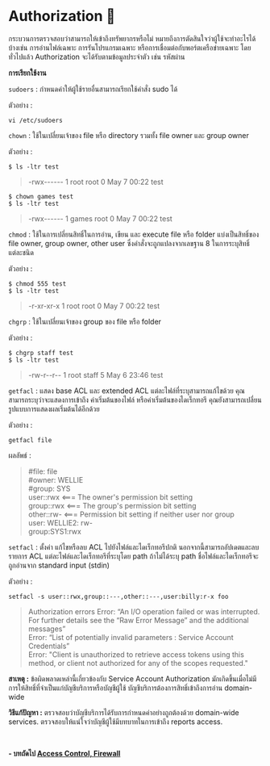 <br>

# Authorization 🔐
กระบวนการตรวจสอบว่าสามารถให้เข้าถึงทรัพยากรหรือไม่ หมายถึงการตัดสินใจว่าผู้ใช้จะทำอะไรได้บ้างเช่น การอ่านไฟล์เฉพาะ การรันโปรแกรมเฉพาะ หรือการเชื่อมต่อกับพอร์ตเครือข่ายเฉพาะ โดยทั่วไปแล้ว Authorization จะได้รับตามข้อมูลประจำตัว เช่น รหัสผ่าน

**การเรียกใช้งาน**

`sudoers` : กำหนดค่าให้ผู้ใช้รายอื่นสามารถเรียกใช้คำสั่ง sudo ได้

ตัวอย่าง : 
```
vi /etc/sudoers
```
`chown` : ใช้ในเปลี่ยนเจ้าของ file หรือ directory รวมทั้ง file owner และ group owner

ตัวอย่าง :
```
$ ls -ltr test
```
> -rwx------ 1 root root 0 May 7 00:22 test
```
$ chown games test
$ ls -ltr test
```
> -rwx------ 1 games root 0 May 7 00:22 test

`chmod` : ใช้ในการเปลี่ยนสิทธิ์ในการอ่าน, เขียน และ execute file หรือ folder แบ่งเป็นสิทธิ์ของ file owner, group owner, other user ซึ่งคำสั่งจะถูกแปลงจากเลขฐาน 8 ในการระบุสิทธิ์แต่ละชนิด

ตัวอย่าง : 
```
$ chmod 555 test
$ ls -ltr test
```
> -r-xr-xr-x 1 root root 0 May 7 00:22 test

`chgrp` : ใช้ในเปลี่ยนเจ้าของ group ของ file หรือ folder

ตัวอย่าง : 
```
$ chgrp staff test
$ ls -ltr test
```

> -rw-r--r-- 1 root staff 5 May 6 23:46 test

`getfacl` : แสดง base ACL และ extended ACL  แต่ละไฟล์ที่ระบุสามารถแก้ไขด้วย คุณสามารถระบุว่าจะแสดงการเข้าถึง ค่าเริ่มต้นของไฟล์ หรือค่าเริ่มต้นของไดเร็กทอรี คุณยังสามารถเปลี่ยนรูปแบบการแสดงผลเริ่มต้นได้อีกด้วย

ตัวอย่าง :
```
getfacl file
```
ผลลัพธ์ : 

> #file: file<br>#owner:  WELLIE<br>#group:  SYS<br>user::rwx   <=== The owner's permission bit setting<br>group::rwx  <=== The group's permission bit setting<br>other::rw-  <=== Permission bit setting if neither user nor group<br>user:  WELLIE2: rw-<br>group:SYS1:rwx

`setfacl` : ตั้งค่า แก้ไขหรือลบ ACL ไปยังไฟล์และไดเร็กทอรีปกติ นอกจากนี้สามารถอัปเดตและลบรายการ ACL แต่ละไฟล์และไดเร็กทอรีที่ระบุโดย path ถ้าไม่ได้ระบุ path ชื่อไฟล์และไดเร็กทอรีจะถูกอ่านจาก standard input (stdin)

ตัวอย่าง :
```
setfacl -s user::rwx,group::---,other::---,user:billy:r-x foo
```
> Authorization errors Error: “An I/O operation failed or was interrupted. For further details see the “Raw Error Message” and the additional messages”<br>Error: “List of potentially invalid parameters : Service Account Credentials”<br>Error: "Client is unauthorized to retrieve access tokens using this method, or client not authorized for any of the scopes requested."

**สาเหตุ :** ข้อผิดพลาดเหล่านี้เกี่ยวข้องกับ Service Account Authorization มักเกิดขึ้นเมื่อไม่มีการให้สิทธิ์ที่จำเป็นแก่บัญชีบริการหรือบัญชีผู้ใช้ บัญชีบริการต้องการสิทธิ์เข้าถึงการอ่าน domain-wide

**วิธีแก้ปัญหา :**
ตรวจสอบว่าบัญชีบริการได้รับการกำหนดค่าอย่างถูกต้องด้วย domain-wide services.
ตรวจสอบให้แน่ใจว่าบัญชีผู้ใช้มีบทบาทในการเข้าถึง reports access.

<br>

**- บทถัดไป [Access Control, Firewall](https://github.com/Pooh303/User-Access-Management-3/tree/main/Access%20Control%2C%20Firewall)**
